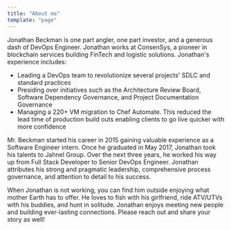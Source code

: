 ```yaml
---
title: "About me"
template: "page"
---
```


Jonathan Beckman is one part angler, one part investor, and a generous dash of DevOps Engineer. Jonathan works
at ConsenSys, a pioneer in blockchain services building FinTech and logistic solutions. Jonathan's experience includes:
- Leading a DevOps team to revolutionize several projects' SDLC and standard practices
- Presiding over initiatives such as the Architecture Review Board, Software Dependency Governance, and Project 
  Documentation Governance
- Managing a 220+ VM migration to Chef Automate. This reduced the lead time of production build outs enabling clients 
  to go live quicker with more confidence

Mr. Beckman started his career in 2015 gaining valuable experience as a Software Engineer intern. Once he graduated in
May 2017, Jonathan took his talents to Jahnel Group. Over the next three years, he worked his way up from Full Stack
Developer to Senior DevOps Engineer. Jonathan attributes his strong and pragmatic leadership, comprehensive process
governance, and attention to detail to his success.

When Jonathan is not working, you can find him outside enjoying what mother Earth has to offer. He loves to fish with
his girlfriend, ride ATV/UTVs with his buddies, and hunt in solitude. Jonathan enjoys meeting new people and building
ever-lasting connections. Please reach out and share your story as well!
